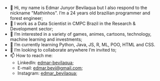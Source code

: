- 👋 Hi, my name is Edmar Junyor Bevilaqua but I also respond to the nickname "Mathinhos". I’m a 24 years old brazilian programmer and forest engineer;
- 💼 I work as a Data Scientist in CMPC Brazil in the Research & Development sector;
- 👀 I’m interested in a variety of games, animes, cartoons, technology, machine learning and investments;
- 🌱 I’m currently learning Python, Java, JS, R, ML, POO, HTML and CSS.
- 💞️ I’m looking to collaborate anywhere I’m invited to;
- 📫 How to reach me:
  - LinkedIn: <a href="https://www.linkedin.com/in/edmar-bevilaqua/">edmar-bevilaqua</a>;
  - E-mail: edmar.bevi@gmail.com;
  - Instagram: <a href="https://www.instagram.com/edmar_bevilaqua/">edmar_bevilaqua</a>;

<!---
Edmar-bevilaqua/Edmar-bevilaqua is a ✨ special ✨ repository because its `README.md` (this file) appears on your GitHub profile.
You can click the Preview link to take a look at your changes.
--->
